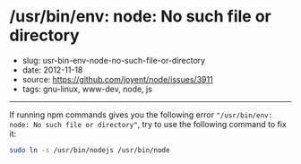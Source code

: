 # /usr/bin/env: node: No such file or directory

- slug: usr-bin-env-node-no-such-file-or-directory
- date: 2012-11-18
- source: https://github.com/joyent/node/issues/3911
- tags: gnu-linux, www-dev, node, js

--------------------------

If running npm commands gives you the following error `"/usr/bin/env: node: No such file or directory"`,
try to use  the following command to fix it:

````bash
sudo ln -s /usr/bin/nodejs /usr/bin/node
````